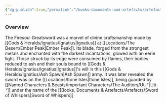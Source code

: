 ```yaml
---
{"dg-publish":true,"permalink":"/books-documents-and-artefacts/artefacts/firesoul-greatsword/","tags":["Artefact"],"noteIcon":""}
---
```


### Overview
The Firesoul Greatsword was a marvel of divine craftsmanship made by [[Gods & Heralds/Ignatius/Ignatius\|Ignatius]] at [[Locations/The Desert/Ember Peak\|Ember Peak]]. Its blade, forged from the strongest metals and enchanted with the darkest incantations, glowed with an eerie light. Those struck by its edge were consumed by flames, their bodies reduced to ash and their souls bound to [[Gods & Heralds/Ignatius/Ignatius\|Ignatius]]'s will in this [[Gods & Heralds/Ignatius/Ash Spawn\|Ash Spawn]] army. It was later revealed the sword was on the [[Locations/Itone Isles\|Itone Isles]], being guarded by [[Named Characters & Beasts/Important Characters/The Auditors/Uti †\|Uti †]] under the name of the [[Books, Documents & Artefacts/Artefacts/Sword of Whispers\|Sword of Whispers]]